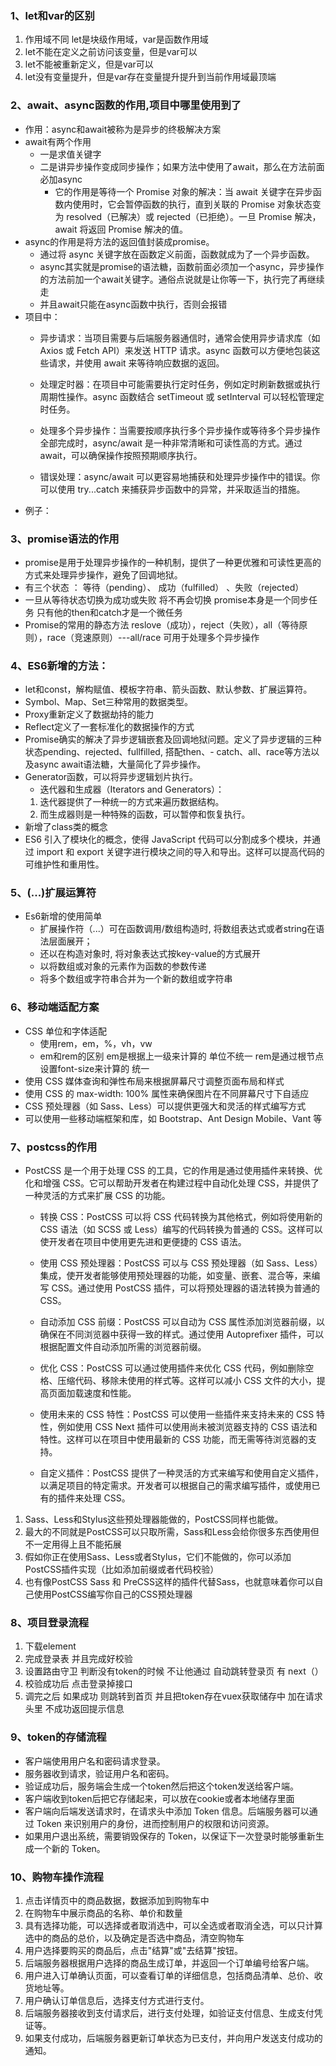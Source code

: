 ### 1、let和var的区别  
1. 作用域不同   let是块级作用域，var是函数作用域
2. let不能在定义之前访问该变量，但是var可以
3. let不能被重新定义，但是var可以
4. let没有变量提升，但是var存在变量提升提升到当前作用域最顶端

### 2、await、async函数的作用,项目中哪里使用到了
  - 作用：async和await被称为是异步的终极解决方案  
  - await有两个作用  
    - 一是求值关键字
    - 二是讲异步操作变成同步操作；如果方法中使用了await，那么在方法前面必加async
      - 它的作用是等待一个 Promise 对象的解决：当 await 关键字在异步函数内使用时，它会暂停函数的执行，直到关联的 Promise 对象状态变为 resolved（已解决）或 rejected（已拒绝）。一旦 Promise 解决，await 将返回 Promise 解决的值。
  - async的作用是将方法的返回值封装成promise。
    - 通过将 async 关键字放在函数定义前面，函数就成为了一个异步函数。
    - async其实就是promise的语法糖，函数前面必须加一个async，异步操作的方法前加一个await关键字。通俗点说就是让你等一下，执行完了再继续走 
    - 并且await只能在async函数中执行，否则会报错
  - 项目中：
    - 异步请求：当项目需要与后端服务器通信时，通常会使用异步请求库（如 Axios 或 Fetch API）来发送 HTTP 请求。async 函数可以方便地包装这些请求，并使用 await 来等待响应数据的返回。

    - 处理定时器：在项目中可能需要执行定时任务，例如定时刷新数据或执行周期性操作。async 函数结合 setTimeout 或 setInterval 可以轻松管理定时任务。

    - 处理多个异步操作：当需要按顺序执行多个异步操作或等待多个异步操作全部完成时，async/await 是一种非常清晰和可读性高的方式。通过 await，可以确保操作按照预期顺序执行。

    - 错误处理：async/await 可以更容易地捕获和处理异步操作中的错误。你可以使用 try...catch 来捕获异步函数中的异常，并采取适当的措施。
  - 例子：
 <script>
  async function fetchData() {
  try {
    const response = await fetch('https://api.example.com/data');
    const data = await response.json();
    return data;
  } catch (error) {
    console.error('Error fetching data:', error);
    throw error; // 可以将错误继续传播
  }
}

// 在其他地方调用 fetchData
fetchData()
  .then(data => {
    // 处理获取到的数据
  })
  .catch(error => {
    // 处理错误
  });
</script> 
### 3、promise语法的作用 
- promise是用于处理异步操作的一种机制，提供了一种更优雅和可读性更高的方式来处理异步操作，避免了回调地狱。
- 有三个状态 ： 等待（pending）、 成功（fulfilled） 、失败（rejected）
- 一旦从等待状态切换为成功或失败 将不再会切换 promise本身是一个同步任务 只有他的then和catch才是一个微任务
- Promise的常用的静态方法  reslove（成功），reject（失败），all（等待原则），race（竞速原则）---all/race 可用于处理多个异步操作

### 4、ES6新增的方法：
- let和const，解构赋值、模板字符串、箭头函数、默认参数、扩展运算符。
- Symbol、Map、Set三种常用的数据类型。
- Proxy重新定义了数据劫持的能力
- Reflect定义了一套标准化的数据操作的方式
- Promise确实的解决了异步逻辑嵌套及回调地狱问题。定义了异步逻辑的三种状态pending、rejected、fullfilled, 搭配then、- catch、all、race等方法以及async await语法糖，大量简化了异步操作。
- Generator函数，可以将异步逻辑划片执行。
  - 迭代器和生成器（Iterators and Generators）：
  1. 迭代器提供了一种统一的方式来遍历数据结构。
  2. 而生成器则是一种特殊的函数，可以暂停和恢复执行。
- 新增了class类的概念
- ES6 引入了模块化的概念，使得 JavaScript 代码可以分割成多个模块，并通过 import 和 export 关键字进行模块之间的导入和导出。这样可以提高代码的可维护性和重用性。

### 5、(...)扩展运算符
- Es6新增的使用简单
  - 扩展操作符（...）可在函数调用/数组构造时, 将数组表达式或者string在语法层面展开； 
  - 还以在构造对象时, 将对象表达式按key-value的方式展开 
  - 以将数组或对象的元素作为函数的参数传递
  - 将多个数组或字符串合并为一个新的数组或字符串

### 6、移动端适配方案 
- CSS 单位和字体适配
  - 使用rem，em，%，vh，vw
  - em和rem的区别  em是根据上一级来计算的 单位不统一  rem是通过根节点设置font-size来计算的  统一
- 使用 CSS 媒体查询和弹性布局来根据屏幕尺寸调整页面布局和样式
- 使用 CSS 的 max-width: 100% 属性来确保图片在不同屏幕尺寸下自适应
- CSS 预处理器（如 Sass、Less）可以提供更强大和灵活的样式编写方式
- 可以使用一些移动端框架和库，如 Bootstrap、Ant Design Mobile、Vant 等

### 7、postcss的作用 
- PostCSS 是一个用于处理 CSS 的工具，它的作用是通过使用插件来转换、优化和增强 CSS。它可以帮助开发者在构建过程中自动化处理 CSS，并提供了一种灵活的方式来扩展 CSS 的功能。
  - 转换 CSS：PostCSS 可以将 CSS 代码转换为其他格式，例如将使用新的 CSS 语法（如 SCSS 或 Less）编写的代码转换为普通的 CSS。这样可以使开发者在项目中使用更先进和更便捷的 CSS 语法。

  - 使用 CSS 预处理器：PostCSS 可以与 CSS 预处理器（如 Sass、Less）集成，使开发者能够使用预处理器的功能，如变量、嵌套、混合等，来编写 CSS。通过使用 PostCSS 插件，可以将预处理器的语法转换为普通的 CSS。

  - 自动添加 CSS 前缀：PostCSS 可以自动为 CSS 属性添加浏览器前缀，以确保在不同浏览器中获得一致的样式。通过使用 Autoprefixer 插件，可以根据配置文件自动添加所需的浏览器前缀。

  - 优化 CSS：PostCSS 可以通过使用插件来优化 CSS 代码，例如删除空格、压缩代码、移除未使用的样式等。这样可以减小 CSS 文件的大小，提高页面加载速度和性能。

  - 使用未来的 CSS 特性：PostCSS 可以使用一些插件来支持未来的 CSS 特性，例如使用 CSS Next 插件可以使用尚未被浏览器支持的 CSS 语法和特性。这样可以在项目中使用最新的 CSS 功能，而无需等待浏览器的支持。

  - 自定义插件：PostCSS 提供了一种灵活的方式来编写和使用自定义插件，以满足项目的特定需求。开发者可以根据自己的需求编写插件，或使用已有的插件来处理 CSS。
1. Sass、Less和Stylus这些预处理器能做的，PostCSS同样也能做。
2. 最大的不同就是PostCSS可以只取所需，Sass和Less会给你很多东西使用但不一定用得上且不能拓展
3. 假如你正在使用Sass、Less或者Stylus，它们不能做的，你可以添加PostCSS插件实现（比如添加前缀或者代码校验）
4. 也有像PostCSS Sass 和 PreCSS这样的插件代替Sass，也就意味着你可以自己使用PostCSS编写你自己的CSS预处理器

### 8、项目登录流程 
1. 下载element
2. 完成登录表 并且完成好校验
3. 设置路由守卫  判断没有token的时候 不让他通过 自动跳转登录页 有 next（）
4. 校验成功后 点击登录掉接口
5. 调完之后 如果成功 则跳转到首页 并且把token存在vuex获取储存中 加在请求头里 不成功返回提示信息

### 9、token的存储流程 
-  客户端使用用户名和密码请求登录。
-  服务器收到请求，验证用户名和密码。
-  验证成功后，服务端会生成一个token然后把这个token发送给客户端。
-  客户端收到token后把它存储起来，可以放在cookie或者本地储存里面
- 客户端向后端发送请求时，在请求头中添加 Token 信息。后端服务器可以通过 Token 来识别用户的身份，进而控制用户的权限和访问资源。
- 如果用户退出系统，需要销毁保存的 Token，以保证下一次登录时能够重新生成一个新的 Token。


### 10、购物车操作流程 
 1. 点击详情页中的商品数据，数据添加到购物车中
 2. 在购物车中展示商品的名称、单价和数量
 3. 具有选择功能，可以选择或者取消选中，可以全选或者取消全选，可以只计算选中的商品的总价，以及确定是否选中商品，清空购物车
 4. 用户选择要购买的商品后，点击"结算"或"去结算"按钮。
 5. 后端服务器根据用户选择的商品生成订单，并返回一个订单编号给客户端。
 6. 用户进入订单确认页面，可以查看订单的详细信息，包括商品清单、总价、收货地址等。
 7. 用户确认订单信息后，选择支付方式进行支付。
 8. 后端服务器接收到支付请求后，进行支付处理，如验证支付信息、生成支付凭证等。
 9. 如果支付成功，后端服务器更新订单状态为已支付，并向用户发送支付成功的通知。